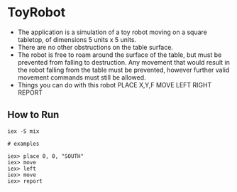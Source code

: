 # ToyRobot

- The application is a simulation of a toy robot moving on a square tabletop,
  of dimensions 5 units x 5 units.
- There are no other obstructions on the table surface.
- The robot is free to roam around the surface of the table, but must be
  prevented from falling to destruction. Any movement that would result in the
  robot falling from the table must be prevented, however further valid
  movement commands must still be allowed.
- Things you can do with this robot
    PLACE X,Y,F
    MOVE
    LEFT
    RIGHT
    REPORT

## How to Run

    iex -S mix

    # examples

    iex> place 0, 0, "SOUTH"
    iex> move
    iex> left
    iex> move
    iex> report
